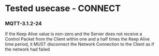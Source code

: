 # Tested usecase - CONNECT
### MQTT-3.1.2-24 
If the Keep Alive value is non-zero and the Server does not receive a Control 
Packet from the Client within one and a half times the Keep Alive time period, 
it MUST disconnect the Network Connection to the Client as if the network had 
failed